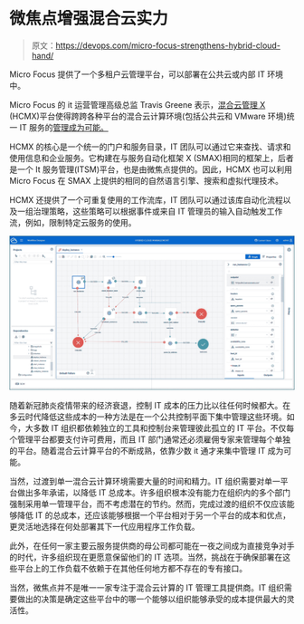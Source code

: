 # 微焦点增强混合云实力

> 原文：<https://devops.com/micro-focus-strengthens-hybrid-cloud-hand/>

Micro Focus 提供了一个多租户云管理平台，可以部署在公共云或内部 IT 环境中。

Micro Focus 的 it 运营管理高级总监 Travis Greene 表示，[混合云管理 X](https://www.microfocus.com/en-us/press-room/press-releases/2020/micro-focus-introduces-hybrid-cloud-management-x-simplifying-the-delivery-of-multi-cloud-services) (HCMX)平台使得跨跨各种平台的混合云计算环境(包括公共云和 VMware 环境)统一 IT 服务的[管理成为可能。](https://devops.com/micro-focus-advances-capabilities-for-devops-in-latest-deployment-automation-release/)

HCMX 的核心是一个统一的门户和服务目录，IT 团队可以通过它来查找、请求和使用信息和企业服务。它构建在与服务自动化框架 X (SMAX)相同的框架上，后者是一个 It 服务管理(ITSM)平台，也是由微焦点提供的。因此，HCMX 也可以利用 Micro Focus 在 SMAX 上提供的相同的自然语言引擎、搜索和虚拟代理技术。

HCMX 还提供了一个可重复使用的工作流库，IT 团队可以通过该库自动化流程以及一组治理策略，这些策略可以根据事件或来自 IT 管理员的输入自动触发工作流，例如，限制特定云服务的使用。

![](img/104dc193ccc8e58398808aef0d92b536.png)

随着新冠肺炎疫情带来的经济衰退，控制 IT 成本的压力比以往任何时候都大。在多云时代降低这些成本的一种方法是在一个公共控制平面下集中管理这些环境。如今，大多数 IT 组织都依赖独立的工具和控制台来管理彼此孤立的 IT 平台。不仅每个管理平台都要支付许可费用，而且 IT 部门通常还必须雇佣专家来管理每个单独的平台。随着混合云计算平台的不断成熟，依靠少数 it 通才来集中管理 IT 成为可能。

当然，过渡到单一混合云计算环境需要大量的时间和精力。IT 组织需要对单一平台做出多年承诺，以降低 IT 总成本。许多组织根本没有能力在组织内的多个部门强制采用单一管理平台，而不考虑潜在的节约。然而，完成过渡的组织不仅应该能够降低 IT 的总成本，还应该能够根据一个平台相对于另一个平台的成本和优点，更灵活地选择在何处部署其下一代应用程序工作负载。

此外，在任何一家主要云服务提供商的母公司都可能在一夜之间成为直接竞争对手的时代，许多组织现在更愿意保留他们的 IT 选项。当然，挑战在于确保部署在这些平台上的工作负载不依赖于在其他任何地方都不存在的专有接口。

当然，微焦点并不是唯一一家专注于混合云计算的 IT 管理工具提供商。IT 组织需要做出的决策是确定这些平台中的哪一个能够以组织能够承受的成本提供最大的灵活性。